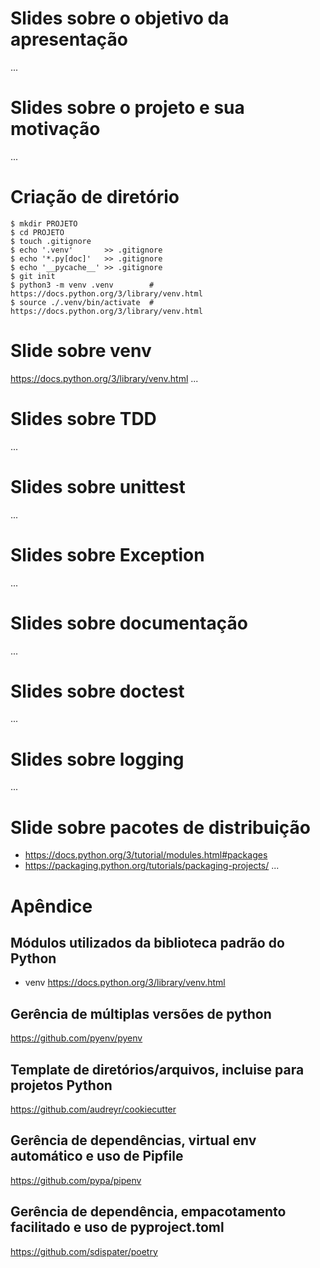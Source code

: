 # Slides sobre o objetivo da apresentação
<!-- TODO: Slides sobre o objetivo da apresentação -->
...



# Slides sobre o projeto e sua motivação
<!-- TODO: Slides sobre o projeto e sua motivação -->
<!-- TODO: módulos importáveis: focar em usabilidade para quem for usar; fornecer documentação para quem quiser mais detalhes; prover mecanismos de testes para quem for contribuir em desenvolvimento -->
...



# Criação de diretório
<!-- TODO: Explicar cada parte -->
``` shell
$ mkdir PROJETO
$ cd PROJETO
$ touch .gitignore
$ echo '.venv'       >> .gitignore
$ echo '*.py[doc]'   >> .gitignore
$ echo '__pycache__' >> .gitignore
$ git init
$ python3 -m venv .venv        # https://docs.python.org/3/library/venv.html
$ source ./.venv/bin/activate  # https://docs.python.org/3/library/venv.html
```



# Slide sobre venv
<!-- TODO: Mostrar tabelinha de ativação -->
<!-- TODO: Comentar que ao usar 3.4+ vem instalado com pip e setuptools -->
https://docs.python.org/3/library/venv.html
...



# Slides sobre TDD
<!-- TODO: Slides sobre TDD -->
<!-- TODO: falar sobre ler bem os erros -->
<!-- TODO: falar sobre abordagem bottom-up e top-down -->
<!-- TODO: baby steps para construir base -->
...



# Slides sobre unittest
<!-- TODO: Slides sobre unittest -->
...



# Slides sobre Exception
<!-- TODO: Slides sobre Exception -->
...



# Slides sobre documentação
<!-- TODO: Slides sobre documentação -->
<!-- TODO: incluir sobre estilo: pep8 e google python style guide -->
...



# Slides sobre doctest
<!-- TODO: Slides sobre doctest -->
<!-- TODO: Comentar sobre diferenças entre doctest e unittest - documetaçaão para usuário do módulo, teste para desenvolver o módulo -->
...



# Slides sobre logging
<!-- Slides sobre logging -->
...



# Slide sobre pacotes de distribuição
<!-- TODO: Comentar sobre estrutura e arquivos mínimos -->
- https://docs.python.org/3/tutorial/modules.html#packages
- https://packaging.python.org/tutorials/packaging-projects/
...



# Apêndice


## Módulos utilizados da biblioteca padrão do Python
- venv https://docs.python.org/3/library/venv.html


## Gerência de múltiplas versões de python
https://github.com/pyenv/pyenv


## Template de diretórios/arquivos, incluise para projetos Python
https://github.com/audreyr/cookiecutter


## Gerência de dependências, virtual env automático e uso de Pipfile
https://github.com/pypa/pipenv


## Gerência de dependência, empacotamento facilitado e uso de pyproject.toml
https://github.com/sdispater/poetry


<!-- TODO: incluir sobre cobertura: coverage -->
<!-- TODO: incluir sobre outros frameworks de testes: pytest -->
<!-- TODO: incluir sobre estilo: pep8 e google python style guide -->
<!-- TODO: incluir sobre linting: pylint e flake8 -->
<!-- TODO: incluir sobre formatação: black -->
